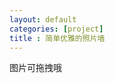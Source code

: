 ```yaml
---
layout: default
categories: [project]
title : 简单优雅的照片墙
---
```

<link href="main.css" rel="stylesheet" type="text/css">


<div class="wrapper">
  <div class="sub-wrapper">
    <div class="scroller">
        <div class="photowall-tips">图片可拖拽哦</div>
        <div class="photowall-container">
        </div>
    </div>
  </div>
</div>


<div class="clearfix"></div>
<script type="text/javascript" src="jquery-ui-1.10.2.custom.js"></script>
<script type="text/javascript">
function preventDefault(ev) {
  ev.preventDefault()
}

document.addEventListener('touchmove', preventDefault, false)

function isScroller(el) {

  // 判断元素是否为 scroller
  return el.classList.contains('scroller')
}

document.body.addEventListener('touchmove', function (ev) {
  var target = ev.target

  // 在 scroller 上滑动，阻止事件冒泡，启用浏览器默认行为。
  if (isScroller(target)) {
    ev.stopPropagation()
  }
}, false)


    /* 定义随机left，top和旋转值 */
    $(document).ready(function(){

        
    
        setTimeout(function(){
            $(".ad-page-footer").hide();
        },10);
        var zindex = 2;
        var w =  tk.min($(window).width(), screen.width, screen.availWidth) - 300;
        var h =  tk.min($(window).height(), screen.height, screen.availHeight) - 300;
        
        if(tk.isMobile.any()){
            w =  w + 150;
            h =  h + 150;
        }
        
        function defineRandom(){
            var randomLeft = Math.floor(w*(Math.random())), /* 图片left值 */
            randomTop =  Math.floor(h*Math.random()) , /* 图片top值 */
            randomRotate = 90 - Math.floor(180*Math.random()); /* 图片旋转角度 */
            return {
                left: randomLeft,
                top: randomTop,
                rotate:randomRotate
            }
        }
        
        
        function draggableNote(){
            var touch = {};
            var abs = Math.abs;
            var MIN_STEP = 5;
            function _start($obj){
                 /* 开始拖动图片旋转为0，鼠标样式改变 */
                zindex = zindex + 1;
                $obj.css({"position": "absolute","transform":"rotate(0deg)","cursor": "crosshair","z-index":zindex, "transition":"10ms"});
                
            }
            function _stop($obj){
                /* 停止拖动，旋转为随机的 */
                var _pos = defineRandom();
                zindex = zindex + 1;
                $obj.css({"position": "absolute","transform":"rotate("+_pos.rotate+"deg)","cursor": "pointer", "z-index":zindex, "transition":"500ms"}); 
            }
            
            var $img = $(".photowall-container img");
            $img.draggable({
                containment: $(".photowall-container"),
                zIndex: 2700,
                start: function(){
                    _start($(this));
                },
                stop: function(){
                    _stop($(this));
                }
            });
            function _copy(to, _from){
                to.clientX = _from.clientX;
                to.clientY = _from.clientY;
                to.pageX = _from.pageX;
                to.pageY = _from.pageY;
                to.screenX = _from.screenX;
                to.screenY = _from.screenY;
            }
            $img.on("touchstart", function(event){
                _start($(this));
                var _touch = event.originalEvent.changedTouches[0];
                _copy(touch, _touch);
            });
            
            $img.on("touchmove", function(event){
                 var that = $(this);
                var _touch = event.originalEvent.changedTouches[0];
                var oldtop = parseInt(that.css("top"));
                var oldleft = parseInt(that.css("left"));
                var x = _touch.clientX - touch.clientX;
                var y = _touch.clientY - touch.clientY;
                
                if(abs(x) >= MIN_STEP || abs(y) >= MIN_STEP){
                    that.css("top", (oldtop + y)+ "px");
                    that.css("left", (oldleft + x)+ "px");
                    _copy(touch, _touch);
                }
            });
            
            
            $img.on("touchend", function(){
                _stop($(this));
            });
            
        }
        
        function changeSize(){
            $(".photowall-container img").each(function(i,v){
                var img = $(v);
                if(tk.isMobile.any()){
                    img.css("width","45%");
                }else{
                    img.css("width","15%");
                }
                
            })
        }
        
        function getImageClassIndex(seed){
            return Math.ceil(Math.random()*seed);
        }
        
        function defineSevenDiv($own){
            var _obj = defineRandom();
            $own.css({"transform":"rotate("+_obj.rotate+"deg)"}); /* 设置随机旋转值 */
            $own.css({"position": "absolute"}); /* 设置相对位置 */
            $own.animate({left: _obj.left+"px",top: _obj.top+"px"}); /* 随机排布 */
            $own._obj = _obj;
        }
        
        
        function addTag(img){
            var className = "img-" + (getImageClassIndex(6) + 1);
            $(".photowall-container").append("<img class=\"photowall-img "+className+"\" src=\""+img.url+"\">");
            defineSevenDiv($(".photowall-container").find("img:last"));
        }
        
        $.get("/data/photowall_data.json",function(d){
            var c = {}, key, name;
            for(var i in d){
                key = getImageClassIndex(d.length*3);
                name = "_" + key;
                while(name in c){
                    key = getImageClassIndex(d.length*3);
                    name = "_" + key;
                }
                c["_" + key] = key;
            }
            
            for(var i in c){
                var key = c[i];
                if(key < d.length){
                     addTag(d[key]);
                }
               
            }
            
            
            /* 拖动祝福卡片 */
            draggableNote();
            changeSize();
        },"json");
        
    });
</script>
